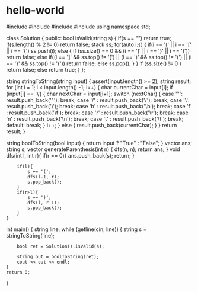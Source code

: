 # hello-world
#include <iostream>
#include <string>
#include <stack>
#include <cassert>
using namespace std;


class Solution {
public:
    bool isValid(string s) {
        if(s == "") return true;
        if(s.length() % 2 != 0) return false;
        stack<char> ss;
        for(auto i:s)
        {
            if(i == '(' || i == '[' || i == '{')
                ss.push(i);
            else
            {
                if (ss.size() == 0 && (i == ']' || i == '}' || i == ')')) 
                    return false;
                else if((i == ']' && ss.top() != '[') || (i == ')' && ss.top() != '(') || (i == '}' && ss.top() != '{'))
                    return false;
                else ss.pop();
            }
        }
        if (ss.size() != 0 ) 
            return false; 
        else
            return true;
    }
};

string stringToString(string input) {
    assert(input.length() >= 2);
    string result;
    for (int i = 1; i < input.length() -1; i++) {
        char currentChar = input[i];
        if (input[i] == '\\') {
            char nextChar = input[i+1];
            switch (nextChar) {
                case '\"': result.push_back('\"'); break;
                case '/' : result.push_back('/'); break;
                case '\\': result.push_back('\\'); break;
                case 'b' : result.push_back('\b'); break;
                case 'f' : result.push_back('\f'); break;
                case 'r' : result.push_back('\r'); break;
                case 'n' : result.push_back('\n'); break;
                case 't' : result.push_back('\t'); break;
                default: break;
            }
            i++;
        } else {
          result.push_back(currentChar);
        }
    }
    return result;
}

string boolToString(bool input) {
    return input ? "True" : "False";
}
vector<string> ans;
    string s;
    vector<string> generateParenthesis(int n) {
        dfs(n, n);
        return ans;
    }
void dfs(int l, int r){
        if(r == 0){
            ans.push_back(s);
            return;
        }
            
        if(l){
            s += '(';
            dfs(l-1, r);
            s.pop_back();
        }
        if(r>l){
            s += ')';
            dfs(l, r-1);
            s.pop_back();
        }
    }
    
int main() {
    string line;
    while (getline(cin, line)) {
        string s = stringToString(line);
        
        bool ret = Solution().isValid(s);

        string out = boolToString(ret);
        cout << out << endl;
    }
    return 0;
}
